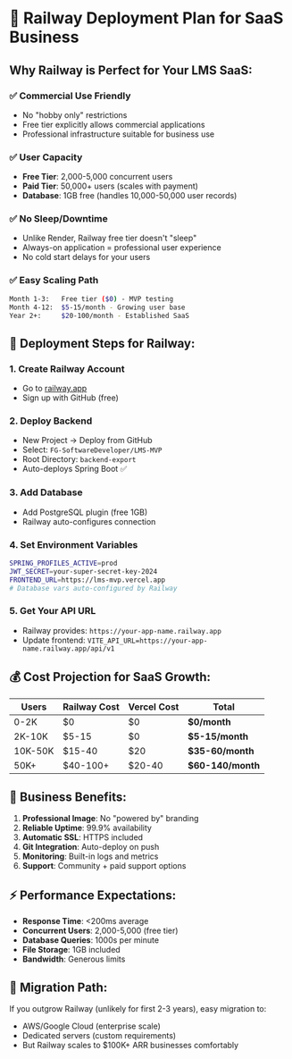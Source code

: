 # 🚂 Railway Deployment Plan for SaaS Business

## Why Railway is Perfect for Your LMS SaaS:

### ✅ **Commercial Use Friendly**
- No "hobby only" restrictions
- Free tier explicitly allows commercial applications
- Professional infrastructure suitable for business use

### ✅ **User Capacity**
- **Free Tier**: 2,000-5,000 concurrent users
- **Paid Tier**: 50,000+ users (scales with payment)
- **Database**: 1GB free (handles 10,000-50,000 user records)

### ✅ **No Sleep/Downtime**
- Unlike Render, Railway free tier doesn't "sleep"
- Always-on application = professional user experience
- No cold start delays for your users

### ✅ **Easy Scaling Path**
```bash
Month 1-3:   Free tier ($0) - MVP testing
Month 4-12:  $5-15/month - Growing user base  
Year 2+:     $20-100/month - Established SaaS
```

## 🚀 **Deployment Steps for Railway:**

### 1. **Create Railway Account**
- Go to [railway.app](https://railway.app)
- Sign up with GitHub (free)

### 2. **Deploy Backend**
- New Project → Deploy from GitHub
- Select: `FG-SoftwareDeveloper/LMS-MVP`
- Root Directory: `backend-export`
- Auto-deploys Spring Boot ✅

### 3. **Add Database**
- Add PostgreSQL plugin (free 1GB)
- Railway auto-configures connection

### 4. **Set Environment Variables**
```bash
SPRING_PROFILES_ACTIVE=prod
JWT_SECRET=your-super-secret-key-2024
FRONTEND_URL=https://lms-mvp.vercel.app
# Database vars auto-configured by Railway
```

### 5. **Get Your API URL**
- Railway provides: `https://your-app-name.railway.app`
- Update frontend: `VITE_API_URL=https://your-app-name.railway.app/api/v1`

## 💰 **Cost Projection for SaaS Growth:**

| Users | Railway Cost | Vercel Cost | Total |
|-------|-------------|-------------|-------|
| 0-2K | $0 | $0 | **$0/month** |
| 2K-10K | $5-15 | $0 | **$5-15/month** |
| 10K-50K | $15-40 | $20 | **$35-60/month** |
| 50K+ | $40-100+ | $20-40 | **$60-140/month** |

## 🎯 **Business Benefits:**

1. **Professional Image**: No "powered by" branding
2. **Reliable Uptime**: 99.9% availability
3. **Automatic SSL**: HTTPS included
4. **Git Integration**: Auto-deploy on push
5. **Monitoring**: Built-in logs and metrics
6. **Support**: Community + paid support options

## ⚡ **Performance Expectations:**

- **Response Time**: <200ms average
- **Concurrent Users**: 2,000-5,000 (free tier)
- **Database Queries**: 1000s per minute
- **File Storage**: 1GB included
- **Bandwidth**: Generous limits

## 🔄 **Migration Path:**
If you outgrow Railway (unlikely for first 2-3 years), easy migration to:
- AWS/Google Cloud (enterprise scale)
- Dedicated servers (custom requirements)
- But Railway scales to $100K+ ARR businesses comfortably